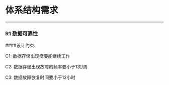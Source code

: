 # 体系结构需求

---

### R1 数据可靠性

####设计约束:

C1: 数据存储出现㽴要能继续工作

C2: 数据存储出现故障的频率要小于1次/周

C3: 数据故障恢复时间要小于12小时
